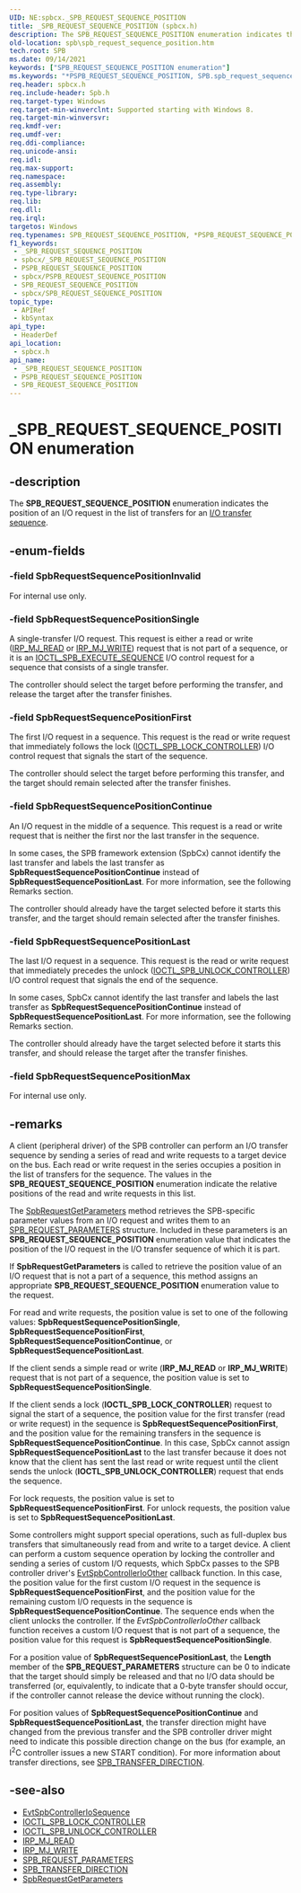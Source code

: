 ```yaml
---
UID: NE:spbcx._SPB_REQUEST_SEQUENCE_POSITION
title: _SPB_REQUEST_SEQUENCE_POSITION (spbcx.h)
description: The SPB_REQUEST_SEQUENCE_POSITION enumeration indicates the position of an I/O request in the list of transfers for an I/O transfer sequence.
old-location: spb\spb_request_sequence_position.htm
tech.root: SPB
ms.date: 09/14/2021
keywords: ["SPB_REQUEST_SEQUENCE_POSITION enumeration"]
ms.keywords: "*PSPB_REQUEST_SEQUENCE_POSITION, SPB.spb_request_sequence_position, SPB_REQUEST_SEQUENCE_POSITION, SPB_REQUEST_SEQUENCE_POSITION enumeration [Buses], SpbRequestSequencePositionContinue, SpbRequestSequencePositionFirst, SpbRequestSequencePositionInvalid, SpbRequestSequencePositionLast, SpbRequestSequencePositionMax, SpbRequestSequencePositionSingle, _SPB_REQUEST_SEQUENCE_POSITION, spbcx/SPB_REQUEST_SEQUENCE_POSITION, spbcx/SpbRequestSequencePositionContinue, spbcx/SpbRequestSequencePositionFirst, spbcx/SpbRequestSequencePositionInvalid, spbcx/SpbRequestSequencePositionLast, spbcx/SpbRequestSequencePositionMax, spbcx/SpbRequestSequencePositionSingle"
req.header: spbcx.h
req.include-header: Spb.h
req.target-type: Windows
req.target-min-winverclnt: Supported starting with Windows 8.
req.target-min-winversvr: 
req.kmdf-ver: 
req.umdf-ver: 
req.ddi-compliance: 
req.unicode-ansi: 
req.idl: 
req.max-support: 
req.namespace: 
req.assembly: 
req.type-library: 
req.lib: 
req.dll: 
req.irql: 
targetos: Windows
req.typenames: SPB_REQUEST_SEQUENCE_POSITION, *PSPB_REQUEST_SEQUENCE_POSITION
f1_keywords:
 - _SPB_REQUEST_SEQUENCE_POSITION
 - spbcx/_SPB_REQUEST_SEQUENCE_POSITION
 - PSPB_REQUEST_SEQUENCE_POSITION
 - spbcx/PSPB_REQUEST_SEQUENCE_POSITION
 - SPB_REQUEST_SEQUENCE_POSITION
 - spbcx/SPB_REQUEST_SEQUENCE_POSITION
topic_type:
 - APIRef
 - kbSyntax
api_type:
 - HeaderDef
api_location:
 - spbcx.h
api_name:
 - _SPB_REQUEST_SEQUENCE_POSITION
 - PSPB_REQUEST_SEQUENCE_POSITION
 - SPB_REQUEST_SEQUENCE_POSITION
---
```


# _SPB_REQUEST_SEQUENCE_POSITION enumeration

## -description

The **SPB_REQUEST_SEQUENCE_POSITION** enumeration indicates the position of an I/O request in the list of transfers for an [I/O transfer sequence](/windows-hardware/drivers/spb/i-o-transfer-sequences).

## -enum-fields

### -field SpbRequestSequencePositionInvalid

For internal use only.

### -field SpbRequestSequencePositionSingle

A single-transfer I/O request. This request is either a read or write ([IRP_MJ_READ](/windows-hardware/drivers/ifs/irp-mj-read) or [IRP_MJ_WRITE](/windows-hardware/drivers/kernel/irp-mj-write)) request that is not part of a sequence, or it is an [IOCTL_SPB_EXECUTE_SEQUENCE](/windows-hardware/drivers/spb/spb-ioctls#ioctl_spb_execute_sequence) I/O control request for a sequence that consists of a single transfer.

The controller should select the target before performing the transfer, and release the target after the transfer finishes.

### -field SpbRequestSequencePositionFirst

The first I/O request in a sequence. This request is the read or write request that immediately follows the lock ([IOCTL_SPB_LOCK_CONTROLLER](/windows-hardware/drivers/spb/spb-ioctls#ioctl_spb_lock_controller-control-code)) I/O control request that signals the start of the sequence.

The controller should select the target before performing this transfer, and the target should remain selected after the transfer finishes.

### -field SpbRequestSequencePositionContinue

An I/O request in the middle of a sequence. This request is a read or write request that is neither the first nor the last transfer in the sequence.

In some cases, the SPB framework extension (SpbCx) cannot identify the last transfer and labels the last transfer as **SpbRequestSequencePositionContinue** instead of **SpbRequestSequencePositionLast**. For more information, see the following Remarks section.

The controller should already have the target selected before it starts this transfer, and the target should remain selected after the transfer finishes.

### -field SpbRequestSequencePositionLast

The last I/O request in a sequence. This request is the read or write request that immediately precedes the unlock ([IOCTL_SPB_UNLOCK_CONTROLLER](/windows-hardware/drivers/spb/spb-ioctls#ioctl_spb_unlock_controller-control-code)) I/O control request that signals the end of the sequence.

In some cases, SpbCx cannot identify the last transfer and labels the last transfer as **SpbRequestSequencePositionContinue** instead of **SpbRequestSequencePositionLast**. For more information, see the following Remarks section.

The controller should already have the target selected before it starts this transfer, and should release the target after the transfer finishes.

### -field SpbRequestSequencePositionMax

For internal use only.

## -remarks

A client (peripheral driver) of the SPB controller can perform an I/O transfer sequence by sending a series of read and write requests to a target device on the bus. Each read or write request in the series occupies a position in the list of transfers for the sequence. The values in the **SPB_REQUEST_SEQUENCE_POSITION** enumeration indicate the relative positions of the read and write requests in this list.

The [SpbRequestGetParameters](./nf-spbcx-spbrequestgetparameters.md) method retrieves the SPB-specific parameter values from an I/O request and writes them to an [SPB_REQUEST_PARAMETERS](/previous-versions/hh406209(v=vs.85)) structure. Included in these parameters is an **SPB_REQUEST_SEQUENCE_POSITION** enumeration value that indicates the position of the I/O request in the I/O transfer sequence of which it is part.

If **SpbRequestGetParameters** is called to retrieve the position value of an I/O request that is not a part of a sequence, this method assigns an appropriate **SPB_REQUEST_SEQUENCE_POSITION** enumeration value to the request.

For read and write requests, the position value is set to one of the following values: **SpbRequestSequencePositionSingle**, **SpbRequestSequencePositionFirst**, **SpbRequestSequencePositionContinue**, or **SpbRequestSequencePositionLast**.

If the client sends a simple read or write (**IRP_MJ_READ** or **IRP_MJ_WRITE**) request that is not part of a sequence, the position value is set to **SpbRequestSequencePositionSingle**.

If the client sends a lock (**IOCTL_SPB_LOCK_CONTROLLER**) request to signal the start of a sequence, the position value for the first transfer (read or write request) in the sequence is **SpbRequestSequencePositionFirst**, and the position value for the remaining transfers in the sequence is **SpbRequestSequencePositionContinue**. In this case, SpbCx cannot assign **SpbRequestSequencePositionLast** to the last transfer because it does not know that the client has sent the last read or write request until the client sends the unlock (**IOCTL_SPB_UNLOCK_CONTROLLER**) request that ends the sequence.

For lock requests, the position value is set to **SpbRequestSequencePositionFirst**. For unlock requests, the position value is set to **SpbRequestSequencePositionLast**.

Some controllers might support special operations, such as full-duplex bus transfers that simultaneously read from and write to a target device. A client can perform a custom sequence operation by locking the controller and sending a series of custom I/O requests, which SpbCx passes to the SPB controller driver's [EvtSpbControllerIoOther](./nc-spbcx-evt_spb_controller_other.md) callback function. In this case, the position value for the first custom I/O request in the sequence is **SpbRequestSequencePositionFirst**, and the position value for the remaining custom I/O requests in the sequence is **SpbRequestSequencePositionContinue**. The sequence ends when the client unlocks the controller. If the *EvtSpbControllerIoOther* callback function receives a custom I/O request that is not part of a sequence, the position value for this request is **SpbRequestSequencePositionSingle**.

For a position value of **SpbRequestSequencePositionLast**, the **Length** member of the **SPB_REQUEST_PARAMETERS** structure can be 0 to indicate that the target should simply be released and that no I/O data should be transferred (or, equivalently, to indicate that a 0-byte transfer should occur, if the controller cannot release the device without running the clock).

For position values of **SpbRequestSequencePositionContinue** and **SpbRequestSequencePositionLast**, the transfer direction might have changed from the previous transfer and the SPB controller driver might need to indicate this possible direction change on the bus (for example, an I<sup>2</sup>C controller issues a new START condition). For more information about transfer directions, see [SPB_TRANSFER_DIRECTION](../spb/ne-spb-spb_transfer_direction.md).

## -see-also

* [EvtSpbControllerIoSequence](./nc-spbcx-evt_spb_controller_sequence.md)
* [IOCTL_SPB_LOCK_CONTROLLER](/windows-hardware/drivers/spb/spb-ioctls#ioctl_spb_lock_controller-control-code)
* [IOCTL_SPB_UNLOCK_CONTROLLER](/windows-hardware/drivers/spb/spb-ioctls#ioctl_spb_unlock_controller-control-code)
* [IRP_MJ_READ](/windows-hardware/drivers/ifs/irp-mj-read)
* [IRP_MJ_WRITE](/windows-hardware/drivers/kernel/irp-mj-write)
* [SPB_REQUEST_PARAMETERS](/previous-versions/hh406209(v=vs.85))
* [SPB_TRANSFER_DIRECTION](../spb/ne-spb-spb_transfer_direction.md)
* [SpbRequestGetParameters](./nf-spbcx-spbrequestgetparameters.md)
